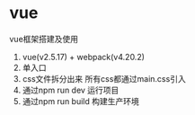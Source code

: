 # vue
vue框架搭建及使用
1. vue(v2.5.17) + webpack(v4.20.2)
2. 单入口
3. css文件拆分出来 所有css都通过main.css引入
4. 通过npm run dev 运行项目
5. 通过npm run build 构建生产环境
